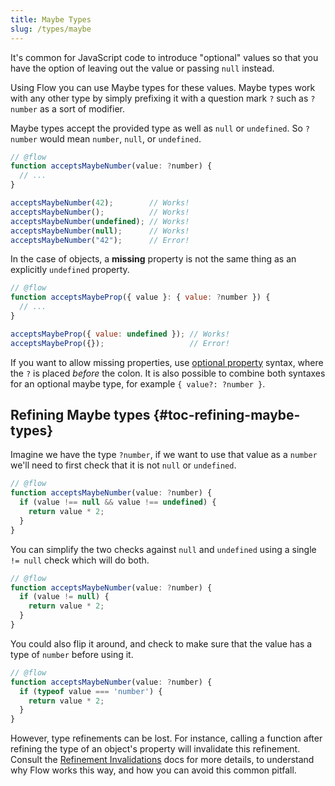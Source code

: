 ```yaml
---
title: Maybe Types
slug: /types/maybe
---
```


It's common for JavaScript code to introduce "optional" values so that you
have the option of leaving out the value or passing `null` instead.

Using Flow you can use Maybe types for these values. Maybe types work with any
other type by simply prefixing it with a question mark `?` such as `?number` as
a sort of modifier.

Maybe types accept the provided type as well as `null` or `undefined`. So
`?number` would mean `number`, `null`, or `undefined`.

```js flow-check
// @flow
function acceptsMaybeNumber(value: ?number) {
  // ...
}

acceptsMaybeNumber(42);        // Works!
acceptsMaybeNumber();          // Works!
acceptsMaybeNumber(undefined); // Works!
acceptsMaybeNumber(null);      // Works!
acceptsMaybeNumber("42");      // Error!
```

In the case of objects, a **missing** property is not the same thing as an explicitly `undefined` property.

```js flow-check
// @flow
function acceptsMaybeProp({ value }: { value: ?number }) {
  // ...
}

acceptsMaybeProp({ value: undefined }); // Works!
acceptsMaybeProp({});                   // Error!
```

If you want to allow missing properties, use [optional property](../objects/#toc-optional-object-type-properties) syntax, where the `?` is placed _before_ the colon. It is also possible to combine both syntaxes for an optional maybe type, for example `{ value?: ?number }`.


## Refining Maybe types {#toc-refining-maybe-types}

Imagine we have the type `?number`, if we want to use that value as a `number`
we'll need to first check that it is not `null` or `undefined`.

```js flow-check
// @flow
function acceptsMaybeNumber(value: ?number) {
  if (value !== null && value !== undefined) {
    return value * 2;
  }
}
```

You can simplify the two checks against `null` and `undefined` using a single
`!= null` check which will do both.

```js flow-check
// @flow
function acceptsMaybeNumber(value: ?number) {
  if (value != null) {
    return value * 2;
  }
}
```

You could also flip it around, and check to make sure that the value has a type
of `number` before using it.

```js flow-check
// @flow
function acceptsMaybeNumber(value: ?number) {
  if (typeof value === 'number') {
    return value * 2;
  }
}
```

However, type refinements can be lost. For instance, calling a function after refining the type of an object's property will invalidate this refinement. Consult the [Refinement Invalidations](../lang/refinements/#toc-refinement-invalidations) docs for more details, to understand why Flow works this way, and how you can avoid this common pitfall.
